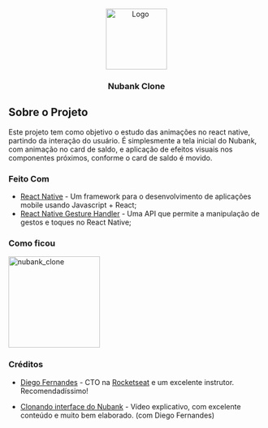 <br />
<p align="center">
  <img src="https://logodownload.org/wp-content/uploads/2019/08/nubank-logo-3.png" alt="Logo" width="120">

  <h3 align="center">Nubank Clone</h3>
</p>

## Sobre o Projeto

Este projeto tem como objetivo o estudo das animações no react native, partindo da interação do usuário.
É simplesmente a tela inicial do Nubank, com animação no card de saldo, e aplicação de efeitos visuais nos componentes próximos, conforme o card de saldo é movido.

### Feito Com

- [React Native](http://facebook.github.io/react-native/) - Um framework para o desenvolvimento de aplicações mobile usando Javascript + React;
- [React Native Gesture Handler](https://kmagiera.github.io/react-native-gesture-handler/) - Uma API que permite a manipulação de gestos e toques no React Native;

### Como ficou

<p>
  <img src="https://i.imgur.com/fS1RjbG.gif" alt="nubank_clone" width="180">
</p>

### Créditos

- [Diego Fernandes](https://github.com/diego3g) - CTO na [Rocketseat](https://rocketseat.com.br/) e um excelente instrutor. Recomendadíssimo!

- [Clonando interface do Nubank](https://www.youtube.com/watch?v=DDm0M_rZLJo) - Vídeo explicativo, com excelente conteúdo e muito bem elaborado. (com Diego Fernandes)
